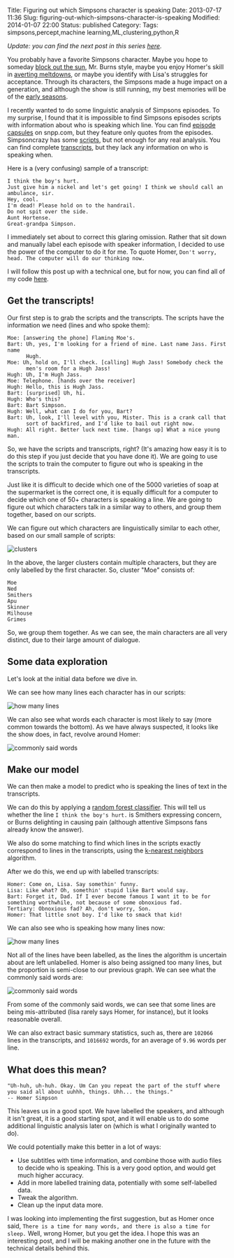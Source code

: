 Title: Figuring out which Simpsons character is speaking
Date: 2013-07-17 11:36
Slug: figuring-out-which-simpsons-character-is-speaking
Modified: 2014-01-07 22:00
Status: published
Category: 
Tags: simpsons,percept,machine learning,ML,clustering,python,R


*Update: you can find the next post in this series [here](/blog/analyzing-audio-to-figure-out-which-simpsons-character-is-speaking/).*

You probably have a favorite Simpsons character. Maybe you hope to someday [block out the sun](http://en.wikipedia.org/wiki/Who_Shot_Mr._Burns%3F), Mr. Burns style, maybe you enjoy Homer's skill in [averting meltdowns](http://en.wikipedia.org/wiki/Homer_Defined), or maybe you identify with Lisa's struggles for acceptance. Through its characters, the Simpsons made a huge impact on a generation, and although the show is still running, my best memories will be of the [early seasons](http://deadhomersociety.com/zombiesimpsons/).

I recently wanted to do some linguistic analysis of Simpsons episodes. To my surprise, I found that it is impossible to find Simpsons episodes scripts with information about who is speaking which line. You can find [episode capsules](http://snpp.com/episodes/7G10.html) on snpp.com, but they feature only quotes from the episodes. Simpsoncrazy has some [scripts](http://www.simpsoncrazy.com/scripts), but not enough for any real analysis. You can find complete [transcripts](http://www.springfieldspringfield.co.uk/view_episode_scripts.php?tv-show=the-simpsons&episode=s01e01), but they lack any information on who is speaking when.

Here is a (very confusing) sample of a transcript:

```
I think the boy's hurt.
Just give him a nickel and let's get going! I think we should call an ambulance, sir.
Hey, cool.
I'm dead! Please hold on to the handrail.
Do not spit over the side.
Aunt Hortense.
Great-grandpa Simpson.
```

I immediately set about to correct this glaring omission. Rather that sit down and manually label each episode with speaker information, I decided to use the power of the computer to do it for me. To quote Homer, `Don't worry, head. The computer will do our thinking now.`

I will follow this post up with a technical one, but for now, you can find all of my code [here](https://github.com/VikParuchuri/simpsons-scripts).

<!--more-->

Get the transcripts!
--------------------------------------------

Our first step is to grab the scripts and the transcripts. The scripts have the information we need (lines and who spoke them):

```
Moe: [answering the phone] Flaming Moe's.
Bart: Uh, yes, I'm looking for a friend of mine. Last name Jass. First name
      Hugh.
Moe: Uh, hold on, I'll check. [calling] Hugh Jass! Somebody check the
      men's room for a Hugh Jass!
Hugh: Uh, I'm Hugh Jass.
Moe: Telephone. [hands over the receiver]
Hugh: Hello, this is Hugh Jass.
Bart: [surprised] Uh, hi.
Hugh: Who's this?
Bart: Bart Simpson.
Hugh: Well, what can I do for you, Bart?
Bart: Uh, look, I'll level with you, Mister. This is a crank call that
      sort of backfired, and I'd like to bail out right now.
Hugh: All right. Better luck next time. [hangs up] What a nice young man.
```

So, we have the scripts and transcripts, right? (It's amazing how easy it is to do this step if you just decide that you have done it). We are going to use the scripts to train the computer to figure out who is speaking in the transcripts.

Just like it is difficult to decide which one of the 5000 varieties of soap at the supermarket is the correct one, it is equally difficult for a computer to decide which one of 50+ characters is speaking a line. We are going to figure out which characters talk in a similar way to others, and group them together, based on our scripts.

We can figure out which characters are linguistically similar to each other, based on our small sample of scripts:

![clusters](https://vik-affirm-assets.s3-us-west-1.amazonaws.com/figuring-out-which-simpsons-character-is-speaking/clusters.png)

In the above, the larger clusters contain multiple characters, but they are only labelled by the first character. So, cluster "Moe" consists of:

```
Moe
Ned
Smithers
Apu
Skinner
Milhouse
Grimes
```

So, we group them together. As we can see, the main characters are all very distinct, due to their large amount of dialogue.

Some data exploration
-----------------------------------------------

Let's look at the initial data before we dive in.

We can see how many lines each character has in our scripts:

![how many lines](https://vik-affirm-assets.s3-us-west-1.amazonaws.com/figuring-out-which-simpsons-character-is-speaking/lines_per_character_initial.png)

We can also see what words each character is most likely to say (more common towards the bottom). As we have always suspected, it looks like the show does, in fact, revolve around Homer:

![commonly said words](https://vik-affirm-assets.s3-us-west-1.amazonaws.com/figuring-out-which-simpsons-character-is-speaking/commonly_said_words_initial.png)


Make our model
-----------------------------------------------

We can then make a model to predict who is speaking the lines of text in the transcripts.

We can do this by applying a [random forest classifier](http://en.wikipedia.org/wiki/Random_forest). This will tell us whether the line `I think the boy's hurt.` is Smithers expressing concern, or Burns delighting in causing pain (although attentive Simpsons fans already know the answer).

We also do some matching to find which lines in the scripts exactly correspond to lines in the transcripts, using the [k-nearest neighbors](https://en.wikipedia.org/wiki/K-nearest_neighbors_algorithm) algorithm.

After we do this, we end up with labelled transcripts:

```
Homer: Come on, Lisa. Say somethin' funny.
Lisa: Like what? Oh, somethin' stupid like Bart would say.
Bart: Forget it, Dad. If I ever become famous I want it to be for something worthwhile, not because of some obnoxious fad.
Tertiary: Obnoxious fad? Ah, don't worry, Son.
Homer: That little snot boy. I'd like to smack that kid!
```

We can also see who is speaking how many lines now:

![how many lines](https://vik-affirm-assets.s3-us-west-1.amazonaws.com/figuring-out-which-simpsons-character-is-speaking/lines_per_character_final.png)

Not all of the lines have been labelled, as the lines the algorithm is uncertain about are left unlabelled. Homer is also being assigned too many lines, but the proportion is semi-close to our previous graph. We can see what the commonly said words are:

![commonly said words](https://vik-affirm-assets.s3-us-west-1.amazonaws.com/figuring-out-which-simpsons-character-is-speaking/commonly_said_words_final.png)

From some of the commonly said words, we can see that some lines are being mis-attributed (lisa rarely says Homer, for instance), but it looks reasonable overall.

We can also extract basic summary statistics, such as, there are `102066` lines in the transcripts, and `1016692` words, for an average of `9.96` words per line.


What does this mean?
-------------------------------------------------

```
"Uh-huh, uh-huh. Okay. Um Can you repeat the part of the stuff where you said all about uuhhh, things. Uhh... the things."
-- Homer Simpson
```

This leaves us in a good spot. We have labelled the speakers, and although it isn't great, it is a good starting spot, and it will enable us to do some additional linguistic analysis later on (which is what I originally wanted to do).

We could potentially make this better in a lot of ways:

* Use subtitles with time information, and combine those with audio files to decide who is speaking. This is a very good option, and would get much higher accuracy.
* Add in more labelled training data, potentially with some self-labelled data.
* Tweak the algorithm.
* Clean up the input data more.

I was looking into implementing the first suggestion, but as Homer once said, `There is a time for many words, and there is also a time for sleep.` Well, wrong Homer, but you get the idea. I hope this was an interesting post, and I will be making another one in the future with the technical details behind this.